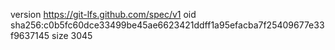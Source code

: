 version https://git-lfs.github.com/spec/v1
oid sha256:c0b5fc60dce33499be45ae6623421ddff1a95efacba7f25409677e33f9637145
size 3045
